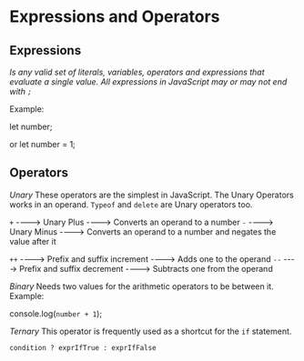 # Expressions and Operators 


## Expressions

_Is any valid set of literals, variables, operators and expressions that evaluate a single value. All expressions in JavaScript may or may not end with `;`_

Example:

let number; 

or let number = 1;


## Operators 

_Unary_
These operators are the simplest in JavaScript.
The Unary Operators works in an operand.
`Typeof` and `delete` are Unary operators too.

` + `     ---->       Unary Plus      ---->       Converts an operand to a number
` - `     ---->       Unary Minus     ---->       Converts an operand to a number and negates the value after it

` ++ `    ---->       Prefix and suffix increment       ---->  Adds one to the operand
` -- `    ---->       Prefix and suffix decrement       ---->  Subtracts one from the operand   


_Binary_
Needs two values for the arithmetic operators to be between it.
Example:

console.log(`number + 1`);


_Ternary_
This operator is frequently used as a shortcut for the `if` statement.

`condition ? exprIfTrue : exprIfFalse`